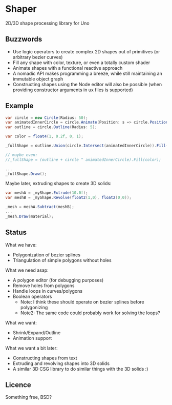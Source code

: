 Shaper
======

2D/3D shape processing library for Uno

Buzzwords
---------

- Use logic operators to create complex 2D shapes out of primitives (or arbitrary bezier curves)
- Fill any shape with color, texture, or even a totally custom shader
- Animate shapes with a functional reactive approach
- A nomadic API makes programming a breeze, while still maintaining an immutable object graph
- Constructing shapes using the Node editor will also be possible (when providing constructor arguments in ux files is supported)

Example
-------


```csharp
var circle = new Circle(Radius: 50);
var animatedInnerCircle = circle.Animate(Position: s => circle.Position + float2(0, Tan(_time)));
var outline = circle.Outline(Radius: 5);

var color = float4(1, 0.2f, 0, 1);

_fullShape = outline.Union(circle.Intersect(animatedInnerCircle)).Fill(color);

// maybe even:
//_fullShape = (outline + circle ^ animatedInnerCircle).Fill(color);

...
_fullShape.Draw();
```

Maybe later, extruding shapes to create 3D solids:
```csharp
var meshA = _myShape.Extrude(10.0f);
var meshB = _myShape.Revolve(float2(1,0), float2(0,0));

_mesh = meshA.Subtract(meshB);
...
_mesh.Draw(material);
```

Status
-------

What we have:
- Polygonization of bezier splines
- Triangulation of simple polygons without holes

What we need asap:
- A polygon editor (for debugging purposes)
- Remove holes from polygons
- Handle loops in curves/polygons
- Boolean operators 
  - Note: I think these should operate on bezier splines before polygonizing
  - Note2: The same code could probably work for solving the loops?

What we want:
- Shrink/Expand/Outline
- Animation support

What we want a bit later:
- Constructing shapes from text
- Extruding and revolving shapes into 3D solids
- A similar 3D CSG library to do similar things with the 3D solids :)

Licence
-------

Something free, BSD?
